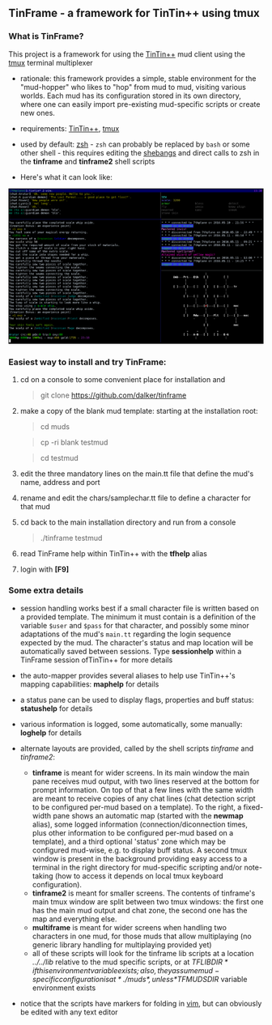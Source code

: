 ## TinFrame - a framework for TinTin++ using tmux

### What is TinFrame?

This project is a framework for using the [TinTin++](http://tintin.sourceforge.net/) mud client using the [tmux](https://tmux.github.io/) terminal multiplexer

* rationale: this framework provides a simple, stable environment for the "mud-hopper" who likes to "hop" from mud to mud, visiting various worlds. Each mud has its configuration stored in its own directory, where one can easily import pre-existing mud-specific scripts or create new ones.

* requirements: [TinTin++](http://tintin.sourceforge.net/), [tmux](https://tmux.github.io/) 

* used by default: [zsh](http://zsh.sourceforge.net/) - 
  `zsh` can probably be replaced by `bash` or some other shell - this requires editing the [shebangs](https://en.wikipedia.org/wiki/Shebang_%28Unix%29#Examples) and direct calls to zsh in the **tinframe** and **tinframe2** shell scripts

* Here's what it can look like:

![screenshot](screenshot.png?raw=true "Screenshot of TinFrame")

### Easiest way to install and try TinFrame:
  1.  cd on a console to some convenient place for installation and

      > git clone https://github.com/dalker/tinframe
  2.  make a copy of the blank mud template: starting at the installation root:

      > cd muds

      > cp -ri blank testmud

      > cd testmud

  3. edit the three mandatory lines on the main.tt file that define the mud's name, address and port
  4. rename and edit the chars/samplechar.tt file to define a character for that mud
  5. cd back to the main installation directory and run from a console

     > ./tinframe testmud
  6. read TinFrame help within TinTin++ with the **tfhelp** alias
  7. login with **[F9]**

### Some extra details

* session handling works best if a small character file is written based on a provided template. The minimum it must contain is a definition of the variable `$user` and `$pass` for that character, and possibly some minor adaptations of the mud's `main.tt` regarding the login sequence expected by the mud. The character's status and map location will be automatically saved between sessions. Type **sessionhelp** within a TinFrame session ofTinTin++ for more details

* the auto-mapper provides several aliases to help use TinTin++'s mapping capabilities: **maphelp** for details

* a status pane can be used to display flags, properties and buff status: **statushelp** for details

* various information is logged, some automatically, some manually: **loghelp** for details

* alternate layouts are provided, called by the shell scripts *tinframe* and *tinframe2*:
  * **tinframe** is meant for wider screens. In its main window the main pane receives mud output, with two lines reserved at the bottom for prompt information. On top of that a few lines with the same width are meant to receive copies of any chat lines (chat detection script to be configured per-mud based on a template). To the right, a fixed-width pane shows an automatic map (started with the **newmap** alias), some logged information (connection/diconnection times, plus other information to be configured per-mud based on a template), and a third optional 'status' zone which may be configured mud-wise, e.g. to display buff status. A second tmux window is present in the background providing easy access to a terminal in the right directory for mud-specific scripting and/or note-taking (how to access it depends on local tmux keyboard configuration).
  * **tinframe2** is meant for smaller screens. The contents of tinframe's main tmux window are split between two tmux windows: the first one has the main mud output and chat zone, the second one has the map and everything else.
  * **multiframe** is meant for wider screens when handling two characters in one mud, for those muds that allow multiplaying (no generic library handling for multiplaying provided yet)
  * all of these scripts will look for the tinframe lib scripts at a location *../../lib* relative to the mud specific scripts, or at *$TFLIBDIR* if this environment variable exists; also, they assume mud-specific configuration is at *./muds*, unless *$TFMUDSDIR* variable environment exists

* notice that the scripts have markers for folding in [vim](http://www.vim.org/), but can obviously be edited with any text editor
